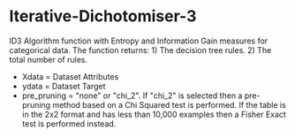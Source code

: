 # Iterative-Dichotomiser-3
ID3 Algorithm function with Entropy and Information Gain measures for categorical data. The function returns: 1) The decision tree rules. 2) The total number of rules.

* Xdata = Dataset Attributes
* ydata = Dataset Target
* pre_pruning = "none" or "chi_2". If "chi_2" is selected then a pre-pruning method based on a Chi Squared test is performed. If the table is in the 2x2 format and has less than 10,000 examples then a Fisher Exact test is performed instead.
